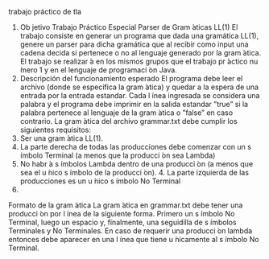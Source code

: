 trabajo práctico de tla
1.	Ob jetivo
Trabajo Práctico Especial
Parser de Gram ́aticas LL(1)
El trabajo consiste en generar un programa que dada una gramática LL(1), genere un parser para dicha gramática que al recibir como input una cadena decida si pertenece o no al lenguaje generado por la gram ́atica. El trabajo se realizar ́a en los mismos grupos que el trabajo pr ́actico nu ́mero 1 y en el lenguaje de programaci ́on Java.
2.	Descripción del funcionamiento esperado
El programa debe leer el archivo (donde se especifica la gram ́atica) y quedar a la espera de una entrada por la entrada estandar. Cada l ́ınea ingresada se considera una palabra y el programa debe imprimir en la salida estandar ”true” si la palabra pertenece al lenguaje de la gram ́atica o ”false” en caso contrario.
La gram ́atica del archivo grammar.txt debe cumplir los siguientes requisitos:
1. Ser una gram ́atica LL(1).
2. La parte derecha de todas las producciones debe comenzar con un s ́ımbolo Terminal (a menos que la producci ́on sea Lambda)
3. No habr ́a s ́ımbolos Lambda dentro de una producci ́on (a menos que sea el u ́nico s ́ımbolo de la producci ́on). 4. La parte izquierda de las producciones es un u ́nico s ́ımbolo No Terminal
3.
Formato de la gram ́atica
La gram ́atica en grammar.txt debe tener una producci ́on por l ́ınea de la siguiente forma. Primero un s ́ımbolo No Terminal, luego un espacio y, finalmente, una seguidilla de s ́ımbolos Terminales y No Terminales. En caso de requerir una producci ́on lambda entonces debe aparecer en una l ́ınea que tiene u ́nicamente al s ́ımbolo No Terminal.